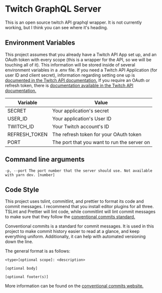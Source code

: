 # Twitch GraphQL Server

This is an open source twitch API graphql wrapper. It is not currently working, but I think you can see where it's heading.

## Environment Variables

This project assumes that you already have a Twitch API App set up, and an OAuth token with every scope (this is a wrapper for the API, so we will be touching all of it). This information will be stored inside of several environment variables in a .env file. If you need a Twitch API Application (for user ID and client secret), information regarding setting one up is [documented in the Twitch API documentation.](https://dev.twitch.tv/docs/api/) If you require an OAuth or refresh token, there is [documentation available in the Twitch API documentation.](https://dev.twitch.tv/docs/authentication)

| Variable      | Value                                       |
| ------------- | ------------------------------------------- |
| SECRET        | Your application's secret                   |
| USER_ID       | Your application's User ID                  |
| TWITCH_ID     | Your Twitch account's ID                    |
| REFRESH_TOKEN | The refresh token for your OAuth token      |
| PORT          | The port that you want to run the server on |

## Command line arguments

```
-p, --port The port number that the server should use. Not available with yarn dev. [number]
```

## Code Style

This project uses tslint, commitlint, and prettier to format its code and commit messages. I recommend that you install editor plugins for all three. TSLint and Prettier will lint code, while commitlint will lint commit messages to make sure that they follow the [conventional commits standard.](https://www.conventionalcommits.org/en/v1.0.0/)

Conventional commits is a standard for commit messages. It is used in this project to make commit history easier to read at a glance, and keep everything uniform. Additionally, it can help with automated versioning down the line.

The general format is as follows:

```
<type>[optional scope]: <description>

[optional body]

[optional footer(s)]
```

More information can be found on the [conventional commits website.](https://www.conventionalcommits.org/en/v1.0.0/)
